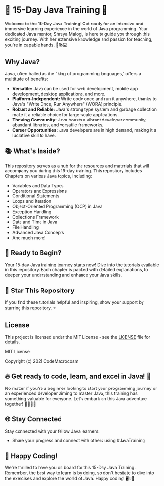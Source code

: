 # 🚀 15-Day Java Training 📆

Welcome to the 15-Day Java Training! Get ready for an intensive and immersive learning experience in the world of Java programming. Your dedicated Java mentor, Shreya Malogi, is here to guide you through this exciting journey. With her extensive knowledge and passion for teaching, you're in capable hands. 🌟📚💻

## Why Java?

Java, often hailed as the "king of programming languages," offers a multitude of benefits:

- **Versatile:** Java can be used for web development, mobile app development, desktop applications, and more.
- **Platform-Independent:** Write code once and run it anywhere, thanks to Java's "Write Once, Run Anywhere" (WORA) principle.
- **Robust and Reliable:** Java's strong type system and garbage collection make it a reliable choice for large-scale applications.
- **Thriving Community:** Java boasts a vibrant developer community, abundant libraries, and versatile frameworks.
- **Career Opportunities:** Java developers are in high demand, making it a lucrative skill to have.

## 📚 What's Inside?

This repository serves as a hub for the resources and materials that will accompany you during this 15-day training.
This repository includes Chapters on various Java topics, including:


- Variables and Data Types
- Operators and Expressions
- Conditional Statements
- Loops and Iteration
- Object-Oriented Programming (OOP) in Java
- Exception Handling
- Collections Framework
- Date and Time in Java
- File Handling
- Advanced Java Concepts
- And much more!

## 🌟 Ready to Begin?

Your 15-day Java training journey starts now! Dive into the tutorials available in this repository. Each chapter is packed with detailed explanations, to deepen your understanding and enhance your Java skills.

## 🌟 Star This Repository

If you find these tutorials helpful and inspiring, show your support by starring this repository. ⭐

## License

This project is licensed under the MIT License - see the [LICENSE](LICENSE) file for details.

MIT License

Copyright (c) 2021 CodeMacrocosm


## 🔥 Get ready to code, learn, and excel in Java! 🚀

No matter if you're a beginner looking to start your programming journey or an experienced developer aiming to master Java, this training has something valuable for everyone. Let's embark on this Java adventure together! 💪👩‍💻🔥

## 🌐 Stay Connected

Stay connected with  your fellow Java learners:

- Share your progress and connect with others using #JavaTraining

## 🙌 Happy Coding!

We're thrilled to have you on board for this 15-Day Java Training. Remember, the best way to learn is by doing, so don't hesitate to dive into the exercises and explore the world of Java. Happy coding! 🖥️💡🙌

